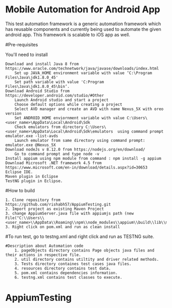 # Mobile Automation for Android App

This test automation framework is a generic automation framework which has reusable components and currently being used to automate the given android app. This framework is scalable to  iOS app as well.

#Pre-requisites

You'll need to install

    Download and install Java 8 from https://www.oracle.com/technetwork/java/javase/downloads/index.html
		Set up JAVA_HOME environment variable with value ‘C:\Program Files\Java\jdk1.8.0_45'
		Set path variable with value 'C:Program Files\Java\jdk1.8.0_45\bin‘.
	Download Android Studio from https://developer.android.com/studio/#Other
		Launch Android studio and start a project
		Choose default options while creating a project
		Select AVD manager and create an AVD with name Nexus_5X with oreo version
		Set ANDROID_HOME enviornment variable with value C:\Users\<user_name>\AppData\Local\Android\Sdk
		Check emulators from directory C:\Users\<user_name>\AppData\Local\Android\Sdk\emulators  using command prompt emulator.exe -list-avds
		Launch emulator from same directory using command prompt: emulator.exe @Nexus_5X
	Download nodeJs v 8.12.0 from https://nodejs.org/en/download/
		Go to command prompt and type node -v
	Install appium using npm module from command : npm install -g appium
	Download Microsoft .NET framework 4.5 from https://www.microsoft.com/en-in/download/details.aspx?id=30653
	Eclipse IDE.
    Maven plugin in Eclipse
    TestNG plugin in Eclipse.
	
	
	
#How to build	

	1. Clone repository from https://github.com/rishabh57/AppiumTesting.git
	2. Import project as existing Maven Project
	3. change AppiumServer.java file with appiumjs path (new File("C:\\Users\\<user_name>\\AppData\\Roaming\\npm\\node_modules\\appium\\build\\lib\\main.js
	3. Right click on pom.xml and run as clean install
	
#To run test, go to testng.xml and right click and run as TESTNG suite.

	#Description about Automation code
		1. pageObjects directory contains Page objects java files and their actions in respective file.
		2. util directory contains utiltity and driver related methods.
		3. Tests directory containes test cases java files.
		4. resources directory contains test data.
		5. pom.xml contains dependencies information.
		6. testng.xml contains test classes to execute.
        
# AppiumTesting
